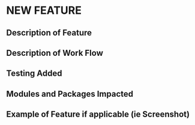# NEW FEATURE

## Description of Feature

## Description of Work Flow

## Testing Added

## Modules and Packages Impacted

## Example of Feature if applicable (ie Screenshot)
